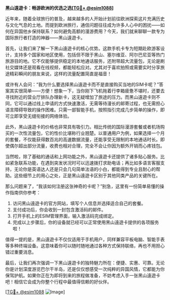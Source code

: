 **黑山遠遊卡：畅游欧洲的优选之选[[TG💪+ @esim1088](https://t.me/s/esim1088)]**

近年来，随着全球旅行的普及，越来越多的人开始计划前往欧洲探索这片充满历史与文化气息的土地。而提到欧洲旅行，通信问题往往成为许多人心中的困扰——如何在异国他乡保持联系？如何避免高额的漫游费用？今天，我们就来聊聊一款专为国际旅行者打造的神器——黑山遠遊卡。

首先，让我们来了解一下黑山遠遊卡的核心优势。这款手机卡专为短期赴欧游客设计，支持多个国家和地区使用，包括但不限于黑山、塞尔维亚、阿尔巴尼亚等热门旅游目的地。它不仅能够提供稳定的本地通话服务，还附带超大流量包，无论是刷社交媒体还是观看在线视频，都能轻松应对。尤其对于喜欢拍照或需要实时分享旅途精彩瞬间的朋友来说，这样的流量配置简直是福音！

或许有人会问：“我为什么要选择黑山遠遊卡而不是直接购买当地的SIM卡呢？”答案其实很简单——方便！想象一下，当你刚下飞机拖着行李箱疲惫不堪时，还要去寻找附近的营业厅排队办理新卡，这无疑增加了旅途的压力。而黑山遠遊卡则不同，它可以通过线上申请的方式快速激活，无需等待漫长的邮寄过程，也无需担心语言障碍导致的操作困难。只需一部智能手机，按照指引完成几步简单的操作，即可立即享受无缝衔接的网络体验。

此外，黑山遠遊卡的价格也非常具有吸引力。相比传统的国际漫游套餐或者机场购买的一次性流量包，它的性价比堪称行业翘楚。以普通用户为例，如果选择一个月的套餐，不仅能获得数百兆的高速数据流量，还能享受无限制的本地通话时长。即使偶尔超出部分流量，收费也相对合理，完全不会让你因为额外开销而心疼钱包。

当然啦，除了基础的通话和上网功能之外，黑山遠遊卡还提供了诸多贴心服务。比如紧急联系功能，在遇到突发状况时可以迅速拨打求助电话；再比如多语言客服支持，无论你是英语达人还是只会几句简单法语的小白，都能得到专业且耐心的帮助。这些细节上的用心之处，正是黑山遠遊卡区别于其他同类产品的关键所在。

那么问题来了，“我该如何注册这张神奇的卡呢？”别急，这里有一份简单易懂的操作指南供你参考：

1. 访问黑山遠遊卡的官方网站，填写个人信息并选择适合自己的套餐。
2. 支付成功后，你会收到一封包含激活码的邮件。
3. 打开手机上的ESIM管理界面，输入激活码完成绑定。
4. 完成以上步骤后，你的设备就已经可以正常使用黑山遠遊卡提供的各项服务啦！

值得一提的是，黑山遠遊卡不仅仅适用于手机用户，同样兼容平板电脑、智能手表等多种终端设备。这意味着你可以随时随地通过各种方式保持联络，再也不用担心错过重要消息。

最后，让我们再次强调一下黑山遠遊卡的独特魅力所在：便捷、实惠、可靠。无论你是计划深度游览巴尔干半岛，还是仅仅想感受一次纯粹的异国风情，它都能为你保驾护航。如果你正在为即将到来的旅程做准备，不妨考虑入手一张黑山遠遊卡吧！相信它会成为你整个行程中最值得信赖的好伙伴。

[[TG💪+ @esim1088](https://t.me/s/esim1088) ![Image](https://i.postimg.cc/4NQfJmqS/Snipaste-2025-05-13-00-14-12.png)]